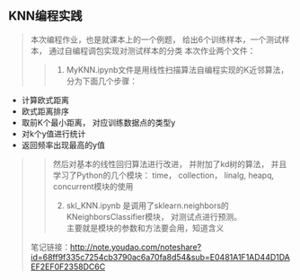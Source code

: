 ## KNN编程实践
> 本次编程作业，也是就课本上的一个例题， 给出6个训练样本，一个测试样本， 通过自编程调包实现对测试样本的分类
>本次作业两个文件：<br> 
>>1. MyKNN.ipynb文件是用线性扫描算法自编程实现的K近邻算法，分为下面几个步骤：<br>
  * 计算欧式距离
  * 欧式距离排序
  * 取前K个最小距离， 对应训练数据点的类型y
  * 对k个y值进行统计
  * 返回频率出现最高的y值
>>然后对基本的线性回归算法进行改进， 并附加了kd树的算法， 并且学习了Python的几个模块： time， collection， linalg, heapq, concurrent模块的使用
>>
>> 2. skl_KNN.ipynb 是调用了sklearn.neighbors的KNeighborsClassifier模块， 对测试点进行预测。<br> 主要就是模块的参数和方法要会用，知道含义
>
> 笔记链接：http://note.youdao.com/noteshare?id=68ff9f335c7254cb3790ac6a70fa8d54&sub=E0481A1F1AD44D1DAEF2EF0F2358DC6C
